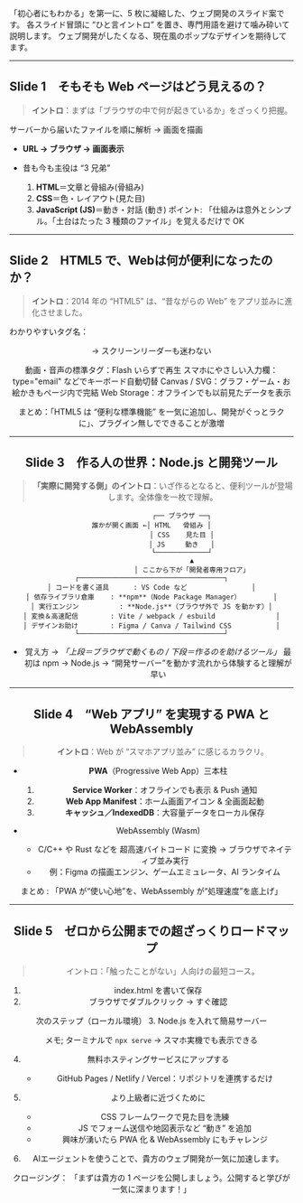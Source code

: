 「初心者にもわかる」を第一に、5 枚に凝縮した、ウェブ開発のスライド案です。
 各スライド冒頭に “ひと言イントロ” を置き、専門用語を避けて噛み砕いて説明します。
ウェブ開発がしたくなる、現在風のポップなデザインを期待してます。

---

## Slide 1　そもそも Web ページはどう見えるの？

> **イントロ**：まずは「ブラウザの中で何が起きているか」をざっくり把握。

サーバーから届いたファイルを順に解析 → 画面を描画
* **URL → ブラウザ → 画面表示**
* 昔も今も主役は “3 兄弟”

  1. **HTML**＝文章と骨組み(骨組み)
  2. **CSS**＝色・レイアウト(見た目)
  3. **JavaScript (JS)**＝動き・対話 (動き) 
ポイント: 「仕組みは意外とシンプル。「土台はたった 3 種類のファイル」を覚えるだけで OK

---

## Slide 2　HTML5 で、Webは何が便利になったのか？

> **イントロ**：2014 年の “HTML5” は、“昔ながらの Web”  をアプリ並みに進化させました。

わかりやすいタグ名：<header> <nav> → スクリーンリーダーも迷わない

動画・音声の標準タグ：Flash いらずで再生
スマホにやさしい入力欄：type="email" などでキーボード自動切替
Canvas / SVG：グラフ・ゲーム・お絵かきもページ内で完結
Web Storage：オフラインでも以前見たデータを表示

まとめ：「HTML5 は “便利な標準機能” を一気に追加し、開発がぐっとラクに」、プラグイン無しでできることが激増

---

## Slide 3　作る人の世界：Node.js と開発ツール

> **「実際に開発する側」のイントロ**：いざ作るとなると、便利ツールが登場します。全体像を一枚で理解。

```
               ┌── ブラウザ ──┐
誰かが開く画面 ←│ HTML   骨組み │
               │ CSS    見た目 │
               │ JS     動き   │
               └─────────────┘
                    ▲
                    │ ここから下が「開発者専用フロア」
┌────────────────────────────────────┐
│ コードを書く道具      : VS Code など                │
│ 依存ライブラリ倉庫    : **npm**（Node Package Manager）        │
│ 実行エンジン          : **Node.js**（ブラウザ外で JS を動かす）│
│ 変換＆高速配信        : Vite / webpack / esbuild               │
│ デザインお助け        : Figma / Canva / Tailwind CSS           │
└────────────────────────────────────┘
```

* 覚え方 → *「上段＝ブラウザで動くもの / 下段＝作るのを助けるツール」*
 最初は npm → Node.js → “開発サーバー”を動かす流れから体験すると理解が早い

---

## Slide 4　“Web アプリ” を実現する PWA と **WebAssembly**

> **イントロ**：Web が “スマホアプリ並み” に感じるカラクリ。

* **PWA**（Progressive Web App）三本柱

  1. **Service Worker**：オフラインでも表示 & Push 通知
  2. **Web App Manifest**：ホーム画面アイコン & 全画面起動
  3. **キャッシュ／IndexedDB**：大容量データをローカル保存

* WebAssembly (Wasm)

  * C/C++ や Rust などを 超高速バイトコード に変換 → ブラウザでネイティブ並み実行
  * 例：Figma の描画エンジン、ゲームエミュレータ、AI ランタイム

まとめ : 「PWA が“使い心地”を、WebAssembly が“処理速度”を底上げ」

---

## Slide 5　ゼロから公開までの超ざっくりロードマップ

> イントロ：「触ったことがない」人向けの最短コース。

1. index.html を書いて保存
2. ブラウザでダブルクリック → すぐ確認

次のステップ（ローカル環境）
3. Node.js を入れて簡易サーバー

   メモ;  ターミナルで `npx serve` → スマホ実機でも表示できる

4. 無料ホスティングサービスにアップする

   - GitHub Pages / Netlify / Vercel：リポジトリを連携するだけ

5. より上級者に近づくために

   * CSS フレームワークで見た目を洗練
   * JS でフォーム送信や地図表示など “動き” を追加
   * 興味が湧いたら PWA 化 & WebAssembly にもチャレンジ

6. AIエージェントを使うことで、貴方のウェブ開発が一気に加速します。

クロージング： 「まずは貴方の 1 ページを公開しましょう。公開すると学びが一気に深まります！」

